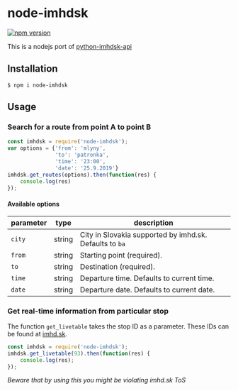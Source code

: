 # node-imhdsk

[![npm version](https://badge.fury.io/js/node-imhdsk.svg)](https://badge.fury.io/js/node-imhdsk)

This is a nodejs port of [python-imhdsk-api](https://github.com/mrshu/python-imhdsk-api)

## Installation

`$ npm i node-imhdsk`

## Usage

### Search for a route from point A to point B

```javascript
const imhdsk = require('node-imhdsk');
var options = {'from': 'mlyny',
               'to': 'patronka',
               'time': '23:00',
               'date': '25.9.2019'}
imhdsk.get_routes(options).then(function(res) {
    console.log(res)
});
```

#### Available options

| parameter | type    | description                                             |
| --------- | ------- | ------------------------------------------------------- |
| `city`    | string  | City in Slovakia supported by imhd.sk. Defaults to `ba` |
| `from`    | string  | Starting point (required).                              |
| `to`      | string  | Destination (required).                                 |
| `time`    | string  | Departure time. Defaults to current time.               |
| `date`    | string  | Departure date. Defaults to current date.               |

### Get real-time information from particular stop

The function `get_livetable` takes the stop ID as a parameter. These IDs can
be found at [imhd.sk](https://imhd.sk).

```javascript
const imhdsk = require('node-imhdsk');
imhdsk.get_livetable(93).then(function(res) {
    console.log(res);
});
```

*Beware that by using this you might be violating imhd.sk ToS*
